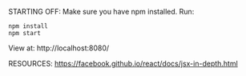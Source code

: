 STARTING OFF:
Make sure you have npm installed.
Run:
```
npm install
npm start
```

View at: http://localhost:8080/

RESOURCES:
https://facebook.github.io/react/docs/jsx-in-depth.html
